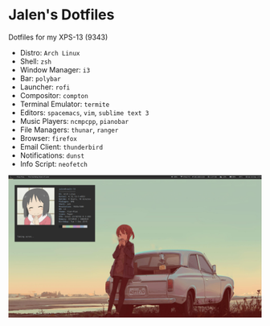 Jalen's Dotfiles
================
Dotfiles for my XPS-13 (9343)

* Distro: `Arch Linux`
* Shell: `zsh`
* Window Manager: `i3`
* Bar: `polybar`
* Launcher: `rofi`
* Compositor: `compton`
* Terminal Emulator: `termite`
* Editors: `spacemacs`, `vim`, `sublime text 3`
* Music Players: `ncmpcpp`, `pianobar`
* File Managers: `thunar`, `ranger`
* Browser: `firefox`
* Email Client: `thunderbird`
* Notifications: `dunst`
* Info Script: `neofetch`

![](scrots/scrot.png?raw=true)
